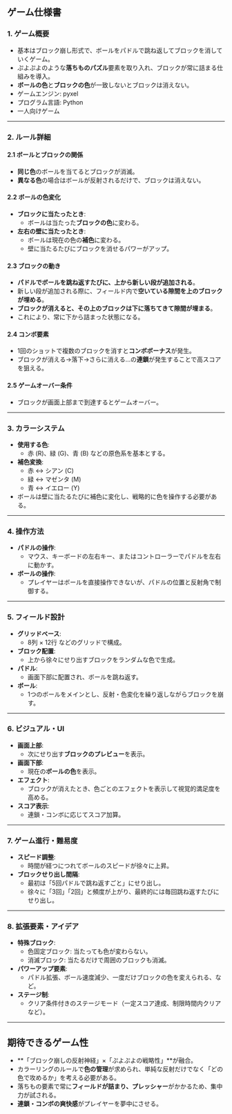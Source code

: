 ## **ゲーム仕様書**

### **1. ゲーム概要**
- 基本はブロック崩し形式で、ボールをパドルで跳ね返してブロックを消していくゲーム。
- ぷよぷよのような**落ちものパズル**要素を取り入れ、ブロックが常に詰まる仕組みを導入。
- **ボールの色**と**ブロックの色**が一致しないとブロックは消えない。
- ゲームエンジン: pyxel
- プログラム言語: Python
- 一人向けゲーム
---

### **2. ルール詳細**

#### **2.1 ボールとブロックの関係**
- **同じ色**のボールを当てるとブロックが消滅。
- **異なる色**の場合はボールが反射されるだけで、ブロックは消えない。

#### **2.2 ボールの色変化**
- **ブロックに当たったとき**:
  - ボールは当たった**ブロックの色**に変わる。
- **左右の壁に当たったとき**:
  - ボールは現在の色の**補色**に変わる。
  - 壁に当たるたびにブロックを消せるパワーがアップ。

#### **2.3 ブロックの動き**
- **パドルでボールを跳ね返すたびに、上から新しい段が追加される**。
- 新しい段が追加される際に、フィールド内で**空いている隙間を上のブロックが埋める**。
- **ブロックが消えると、その上のブロックは下に落ちてきて隙間が埋まる**。
- これにより、常に下から詰まった状態になる。

#### **2.4 コンボ要素**
- 1回のショットで複数のブロックを消すと**コンボボーナス**が発生。
- ブロックが消える→落下→さらに消える...の**連鎖**が発生することで高スコアを狙える。

#### **2.5 ゲームオーバー条件**
- ブロックが画面上部まで到達するとゲームオーバー。

---

### **3. カラーシステム**
- **使用する色**:
  - 赤 (R)、緑 (G)、青 (B) などの原色系を基本とする。
- **補色変換**:
  - 赤 <-> シアン (C)
  - 緑 <-> マゼンタ (M)
  - 青 <-> イエロー (Y)
- ボールは壁に当たるたびに補色に変化し、戦略的に色を操作する必要がある。

---

### **4. 操作方法**
- **パドルの操作**:
  - マウス、キーボードの左右キー、またはコントローラーでパドルを左右に動かす。
- **ボールの操作**:
  - プレイヤーはボールを直接操作できないが、パドルの位置と反射角で制御する。

---

### **5. フィールド設計**
- **グリッドベース**:
  - 8列 × 12行 などのグリッドで構成。
- **ブロック配置**:
  - 上から徐々にせり出すブロックをランダムな色で生成。
- **パドル**:
  - 画面下部に配置され、ボールを跳ね返す。
- **ボール**:
  - 1つのボールをメインとし、反射・色変化を繰り返しながらブロックを崩す。

---

### **6. ビジュアル・UI**
- **画面上部**:
  - 次にせり出す**ブロックのプレビュー**を表示。
- **画面下部**:
  - 現在の**ボールの色**を表示。
- **エフェクト**:
  - ブロックが消えたとき、色ごとのエフェクトを表示して視覚的満足度を高める。
- **スコア表示**:
  - 連鎖・コンボに応じてスコア加算。

---

### **7. ゲーム進行・難易度**
- **スピード調整**:
  - 時間が経つにつれてボールのスピードが徐々に上昇。
- **ブロックせり出し間隔**:
  - 最初は「5回パドルで跳ね返すごと」にせり出し。
  - 徐々に「3回」「2回」と頻度が上がり、最終的には毎回跳ね返すたびにせり出し。

---

### **8. 拡張要素・アイデア**
- **特殊ブロック**:
  - 色固定ブロック: 当たっても色が変わらない。
  - 消滅ブロック: 当たるだけで周囲のブロックも消滅。
- **パワーアップ要素**:
  - パドル拡張、ボール速度減少、一度だけブロックの色を変えられる、など。
- **ステージ制**:
  - クリア条件付きのステージモード（一定スコア達成、制限時間内クリアなど）。

---

## **期待できるゲーム性**
- **「ブロック崩しの反射神経」×「ぷよぷよの戦略性」**が融合。
- カラーリングのルールで**色の管理**が求められ、単純な反射だけでなく「どの色で攻めるか」を考える必要がある。
- 落ちもの要素で常に**フィールドが詰まり、プレッシャー**がかかるため、集中力が試される。
- **連鎖・コンボの爽快感**がプレイヤーを夢中にさせる。